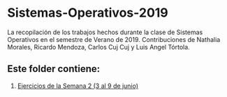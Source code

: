 # Sistemas-Operativos-2019
La recopilación de los trabajos hechos durante la clase de Sistemas Operativos en el semestre de Verano de 2019. Contribuciones de Nathalia Morales, Ricardo Mendoza, Carlos Cuj Cuj y Luis Angel Tórtola.


## Este folder contiene:

1. [Ejercicios de la Semana 2 (3 al 9 de junio)](https://github.com/nathsmo/Sistemas-Operativos-2019/blob/master/Repaso%20Semana%202%20Sistemas%20Operativos%202019.ipynb)
